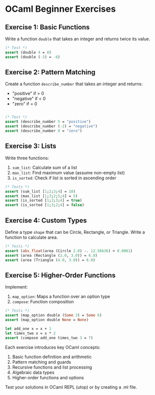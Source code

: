 # OCaml Beginner Exercises

## Exercise 1: Basic Functions
Write a function `double` that takes an integer and returns twice its value.
```ocaml
(* Test *)
assert (double 4 = 8)
assert (double (-3) = -6)
```

## Exercise 2: Pattern Matching
Create a function `describe_number` that takes an integer and returns:
- "positive" if > 0
- "negative" if < 0
- "zero" if = 0
```ocaml

(* Test *)
assert (describe_number 5 = "positive")
assert (describe_number (-2) = "negative")
assert (describe_number 0 = "zero")
```

## Exercise 3: Lists
Write three functions:
1. `sum_list`: Calculate sum of a list
2. `max_list`: Find maximum value (assume non-empty list)
3. `is_sorted`: Check if list is sorted in ascending order
```ocaml
(* Tests *)
assert (sum_list [1;2;3;4] = 10)
assert (max_list [1;3;2;5;4] = 5)
assert (is_sorted [1;2;3;4] = true)
assert (is_sorted [1;3;2;4] = false)
```

## Exercise 4: Custom Types
Define a type `shape` that can be Circle, Rectangle, or Triangle. Write a function to calculate area.
```ocaml
(* Tests *)
assert (abs_float(area (Circle 2.0) -. 12.56636) < 0.0001)
assert (area (Rectangle (2.0, 3.0)) = 6.0)
assert (area (Triangle (4.0, 3.0)) = 6.0)
```

## Exercise 5: Higher-Order Functions
Implement:
1. `map_option`: Maps a function over an option type
2. `compose`: Function composition
```ocaml
(* Tests *)
assert (map_option double (Some 3) = Some 6)
assert (map_option double None = None)

let add_one x = x + 1
let times_two x = x * 2
assert (compose add_one times_two 3 = 7)
```

Each exercise introduces key OCaml concepts:
1. Basic function definition and arithmetic
2. Pattern matching and guards
3. Recursive functions and list processing
4. Algebraic data types
5. Higher-order functions and options

Test your solutions in OCaml REPL (utop) or by creating a .ml file.